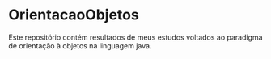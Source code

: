 # OrientacaoObjetos

Este repositório contém resultados de meus estudos voltados ao paradigma de orientação à objetos na linguagem java.

